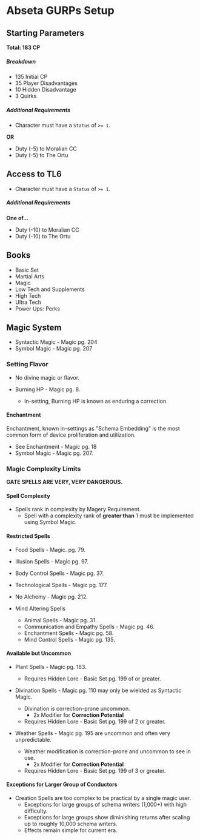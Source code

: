 # Abseta GURPs Setup

## Starting Parameters

**Total: 183 CP**

##### Breakdown

* 135 Initial CP
* 35 Player Disadvantages
* 10 Hidden Disadvantage
* 3 Quirks

##### Additional Requirements

* Character must have a `Status` of `>= 1`.

**OR**

* Duty (-5) to Moralian CC
* Duty (-5) to The Ortu

## Access to TL6

* Character must have a `Status` of `>= 1`.

##### Additional Requirements

**One of...**

* Duty (-10) to Moralian CC
* Duty (-10) to The Ortu

## Books

* Basic Set
* Martial Arts
* Magic
* Low Tech and Supplements
* High Tech
* Ultra Tech
* Power Ups: Perks

## Magic System

* Syntactic Magic - Magic pg. 204
* Symbol Magic - Magic pg. 207

###      

### Setting Flavor

* No divine magic or flavor.


* Burning HP - Magic pg. 8.
    * In-setting, Burning HP is known as enduring a correction.

#### Enchantment

Enchantment, known in-settings as "Schema Embedding" is the most common form of device proliferation and utilization.

* See Enchantment - Magic pg. 18
* Symbol Magic - Magic pg. 207.

### Magic Complexity Limits

**GATE SPELLS ARE VERY, VERY DANGEROUS.**

#### Spell Complexity

* Spells rank in complexity by Magery Requirement.
    * Spell with a complexity rank of **greater than** 1 must be implemented using Symbol Magic.

#### Restricted Spells

* Food Spells - Magic. pg. 79.
* Illusion Spells - Magic pg. 97.
* Body Control Spells - Magic pg. 37.
* Technological Spells - Magic pg. 177.
* No Alchemy - Magic pg. 212.

* Mind Altering Spells
    * Animal Spells - Magic pg. 31.
    * Communication and Empathy Spells - Magic pg. 46.
    * Enchantment Spells - Magic pg. 58.
    * Mind Control Spells - Magic pg. 135.

#### Available but Uncommon

* Plant Spells - Magic pg. 163.
    * Requires Hidden Lore - Basic Set pg. 199 of or greater.


* Divination Spells - Magic pg. 110 may only be wielded as Syntactic Magic.
    * Divination is correction-prone uncommon.
        * 2x Modifier for **Correction Potential**
    * Requires Hidden Lore - Basic Set pg. 199 of 2 or greater.


* Weather Spells - Magic pg. 195 are uncommon and often very unpredictable.
    * Weather modification is correction-prone and uncommon to see in use.
        * 2x Modifier for **Correction Potential**
    * Requires Hidden Lore - Basic Set pg. 199 of 3 or greater.

#### Exceptions for Larger Group of Conductors

* Creation Spells are too complex to be practical by a single magic user.
    * Exceptions for large groups of schema writers (1,000+) with high difficulty.
    * Exceptions for large groups show diminishing returns after scaling up to roughly 10,000 schema writers.
    * Effects remain simple for current era.


